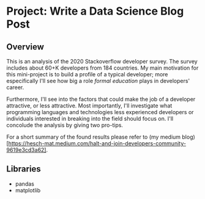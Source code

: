 # Project: Write a Data Science Blog Post

## Overview
This is an analysis of the 2020 Stackoverflow developer survey. The survey includes about 60+K developers from 184 countries. My main motivation for this mini-project is to build a profile of a typical developer; more especifically I'll see how big a role _formal education_ plays in developers' career. 

Furthermore, I'll see into the factors that could make the job of a developer attractive, or less attractive. Most importantly, I'll investigate what programming languages and technologies less experienced developers or individuals interested in breaking into the field should focus on. I'll concolude the analysis by giving two pro-tips. 

For a short summary of the found results please refer to (my medium blog)[https://hesch-mat.medium.com/halt-and-join-developers-community-9619e3cd3a62]. 


## Libraries
- pandas
- matplotlib

